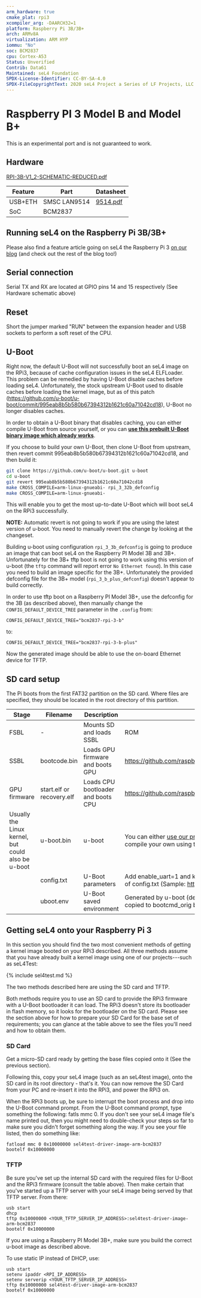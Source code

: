 ```yaml
---
arm_hardware: true
cmake_plat: rpi3
xcompiler_arg: -DAARCH32=1
platform: Raspberry Pi 3B/3B+
arch: ARMv8A
virtualization: ARM HYP
iommu: "No"
soc: BCM2837
cpu: Cortex-A53
Status: Unverified
Contrib: Data61
Maintained: seL4 Foundation
SPDX-License-Identifier: CC-BY-SA-4.0
SPDX-FileCopyrightText: 2020 seL4 Project a Series of LF Projects, LLC.
---
```


# Raspberry PI 3 Model B and Model B+

This is an experimental port and is not guaranteed to work.

## Hardware

[RPI-3B-V1_2-SCHEMATIC-REDUCED.pdf](https://www.raspberrypi.org/documentation/hardware/raspberrypi/schematics/RPI-3B-V1_2-SCHEMATIC-REDUCED.pdf)

|Feature |Part |Datasheet |
|-|-|-|
|USB+ETH |SMSC LAN9514|[9514.pdf](http://ww1.microchip.com/downloads/en/DeviceDoc/9514.pdf)| 
|SoC |BCM2837 | |

## Running seL4 on the Raspberry Pi 3B/3B+


Please also find a feature article going on seL4 the Raspberry Pi 3
[on our blog](https://research.csiro.au/tsblog/sel4-raspberry-pi-3/) (and check out the rest of the blog too!)

## Serial connection
 Serial TX and RX are located at GPIO pins 14 and
15 respectively (See Hardware schematic above) 

## Reset
Short the jumper marked "RUN" between the expansion header and USB sockets to
perform a soft reset of the CPU.

## U-Boot


Right now, the default U-Boot will not successfully boot an seL4 image
on the RPi3, because of cache configuration issues in the seL4
ELFLoader. This problem can be remedied by having U-Boot disable caches
before loading seL4. Unfortunately, the stock upstream U-Boot used to
disable caches before loading the kernel image, but as of this patch
(<https://github.com/u-boot/u-boot/commit/995eab8b5b580b67394312b1621c60a71042cd18>),
U-Boot no longer disables caches.

In order to obtain a U-Boot binary that disables caching, you can either
compile U-Boot from source yourself, or you can
**[use this prebuilt U-Boot binary image which already works](https://sel4.systems/Info/Docs/u-boot-working-rpi3-32bit-v2017.11.bin)**.

If you choose to build your own U-Boot, then clone U-Boot from upstream,
then revert commit 995eab8b5b580b67394312b1621c60a71042cd18, and then
build it:
```bash
git clone https://github.com/u-boot/u-boot.git u-boot
cd u-boot
git revert 995eab8b5b580b67394312b1621c60a71042cd18
make CROSS_COMPILE=arm-linux-gnueabi- rpi_3_32b_defconfig
make CROSS_COMPILE=arm-linux-gnueabi-
```

This will enable you to get the most up-to-date U-Boot which will boot
seL4 on the RPi3 successfully.

**NOTE:** Automatic revert is not going to work if you are using the
latest version of u-boot. You need to manually revert the change by
looking at the changeset.

Building u-boot using configuration `rpi_3_3b_defconfig` is going to
produce an image that can boot seL4 on the Raspberry PI Model 3B and
3B+. Unfortunately for the 3B+ tftp boot is not going to work using
this version of u-boot (the `tftp` command will report error
`No Ethernet found`).
In this case you need to build an image specific for the 3B+.
Unfortunately the provided defconfig file for the 3B+ model
(`rpi_3_b_plus_defconfig`) doesn't appear to build correctly.

In order to use tftp boot on a Raspberry PI Model 3B+, use the
defconfig for the 3B (as described above), then manually change the
`CONFIG_DEFAULT_DEVICE_TREE` parameter in the `.config` from:
```
CONFIG_DEFAULT_DEVICE_TREE="bcm2837-rpi-3-b"
```
to:
```
CONFIG_DEFAULT_DEVICE_TREE="bcm2837-rpi-3-b-plus"
```
Now the generated image should be able to use the on-board
Ethernet device for TFTP.



## SD card setup
The Pi boots from the first FAT32 partition on the
SD card. Where files are specified, they should be located in the root
directory of this partition.

|Stage |Filename |Description |Source|
|-|-|-|-|
|FSBL |- |Mounts SD and loads SSBL |ROM |
|SSBL |bootcode.bin|Loads GPU firmware and boots GPU|<https://github.com/raspberrypi/firmware/tree/master/boot> |
|GPU firmware |start.elf or recovery.elf |Loads CPU bootloader and boots CPU |<https://github.com/raspberrypi/firmware/tree/master/boot> |
|Usually the Linux kernel, but could also be u-boot |u-boot.bin |u-boot| You can either [use our prebuilt U-Boot which works](https://sel4.systems/Info/Docs/u-boot-working-rpi3-32bit-v2017.11.bin), or compile your own using the instructions above |
||config.txt|U-Boot parameters |Add enable_uart=1 and kernel=u-boot.bin to the bottom of config.txt (Sample: <http://codepad.org/ykVYFSyP>) |
||uboot.env |U-Boot saved environment |Generated by u-boot (default environment) bootcmd copied to bootcmd_orig bootcmd and bootdelay removed |

## Getting seL4 onto your Raspberry Pi 3
In this section you should
find the two most convenient methods of getting a kernel image booted on
your RPi3 described. All three methods assume that you have already
built a kernel image using one of our projects---such as seL4Test:

{% include sel4test.md %}

The two methods described here are using the SD card and TFTP.

Both methods require you to use an SD card to provide the RPi3 firmware
with a U-Boot bootloader it can load. The RPi3 doesn't store its
bootloader in flash memory, so it looks for the bootloader on the SD
card. Please see the section above for how to prepare your SD Card for
the base set of requirements; you can glance at the table above to see
the files you'll need and how to obtain them.

### SD Card
 Get a micro-SD card ready by getting the base files
copied onto it (See the previous section).

Following this, copy your seL4 image (such as an seL4test image), onto
the SD card in its root directory - that's it. You can now remove the SD
Card from your PC and re-insert it into the RPi3, and power the RPi3 on.

When the RPi3 boots up, be sure to interrupt the boot process and drop
into the U-Boot command prompt. From the U-Boot command prompt, type
something the following: fatls mmc 0. If you don't see your seL4 image
file's name printed out, then you might need to double-check your steps
so far to make sure you didn't forget something along the way. If you
see your file listed, then do something like:
```
fatload mmc 0 0x10000000 sel4test-driver-image-arm-bcm2837
bootelf 0x10000000
```

### TFTP

Be sure you've set up the internal SD card with the required files for
U-Boot and the RPi3 firmware (consult the table above). Then make
certain that you've started up a TFTP server with your seL4 image being
served by that TFTP server. From there:
```
usb start
dhcp
tftp 0x10000000 <YOUR_TFTP_SERVER_IP_ADDRESS>:sel4test-driver-image-arm-bcm2837
bootelf 0x10000000
```

If you are using a Raspberry PI Model 3B+, make sure you build the
correct u-boot image as described above.

To use static IP instead of DHCP, use:
```
usb start
setenv ipaddr <RPI_IP_ADDRESS>
setenv serverip <YOUR_TFTP_SERVER_IP_ADDRESS>
tftp 0x10000000 sel4test-driver-image-arm-bcm2837
bootelf 0x10000000
```
